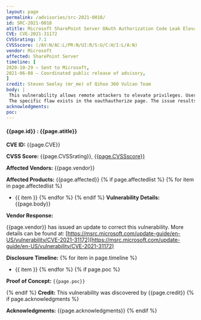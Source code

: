 ```yaml
---
layout: page
permalink: /advisories/src-2021-0018/
id: SRC-2021-0018
atitle: Microsoft SharePoint Server OAuth Authorization Code Leak Elevation of Privilege Vulnerability
CVE: CVE-2021-31172
CVSSrating: 7.1
CVSSscore: (/AV:N/AC:L/PR:N/UI:R/S:U/C:H/I:L/A:N)
vendor: Microsoft
affected: SharePoint Server
timeline: [
2020-10-29 – Sent to Microsoft,
2021-06-08 – Coordinated public release of advisory,
]
credit: Steven Seeley (mr_me) of Qihoo 360 Vulcan Team
body: |
 This vulnerability allows remote attackers to elevate privileges. User interaction is required required to exploit this vulnerability.
 The specific flaw exists in the oauthauthorize page. The issue results from a missing X-Frame-Options header when performing an authorization code grant. An attacker can leverage this vulnerability to bypass the consent page and disclose the authorization code of a privileged user to gain elevated access.
acknowledgments:
poc:
---
```


#### **{{page.id}} : {{page.atitle}}**

**CVE ID:**
{{page.CVE}}

**CVSS Score:**
{{page.CVSSrating}}, [{{page.CVSSscore}}](https://nvd.nist.gov/vuln-metrics/cvss/v3-calculator?vector={{page.CVSSscore}})

**Affected Vendors:**
{{page.vendor}}

**Affected Products:**
{{page.affected}}
{% if page.affectedlist %}
{% for item in page.affectedlist %}
  - {{ item }}
{% endfor %}
{% endif %}
**Vulnerability Details:**
{{page.body}}

**Vendor Response:**

{{page.vendor}} has issued an update to correct this vulnerability. More details can be found at: [https://msrc.microsoft.com/update-guide/en-US/vulnerability/CVE-2021-31172](https://msrc.microsoft.com/update-guide/en-US/vulnerability/CVE-2021-31172)

**Disclosure Timeline:**
{% for item in page.timeline %}
  - {{ item }}
{% endfor %}
{% if page.poc %}

**Proof of Concept:**
```{{page.poc}}```

{% endif %}
**Credit:**
This vulnerability was discovered by {{page.credit}}
{% if page.acknowledgments %}

**Acknowledgments:**
{{page.acknowledgments}}
{% endif %}
